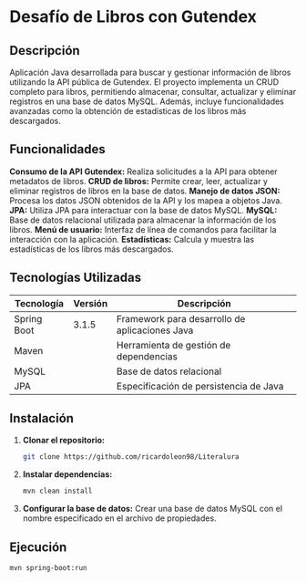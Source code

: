 # Desafío de Libros con Gutendex
## Descripción
Aplicación Java desarrollada para buscar y gestionar información de libros utilizando la API pública de Gutendex. El proyecto implementa un CRUD completo para libros, permitiendo almacenar, consultar, actualizar y eliminar registros en una base de datos MySQL. Además, incluye funcionalidades avanzadas como la obtención de estadísticas de los libros más descargados.

## Funcionalidades
**Consumo de la API Gutendex:** Realiza solicitudes a la API para obtener metadatos de libros.
**CRUD de libros:** Permite crear, leer, actualizar y eliminar registros de libros en la base de datos.
**Manejo de datos JSON:** Procesa los datos JSON obtenidos de la API y los mapea a objetos Java.
**JPA:** Utiliza JPA para interactuar con la base de datos MySQL.
**MySQL:** Base de datos relacional utilizada para almacenar la información de los libros.
**Menú de usuario:** Interfaz de línea de comandos para facilitar la interacción con la aplicación.
**Estadísticas:** Calcula y muestra las estadísticas de los libros más descargados.

## Tecnologías Utilizadas
| Tecnología | Versión | Descripción |
|---|---|---|
| Spring Boot | 3.1.5 | Framework para desarrollo de aplicaciones Java |
| Maven |  | Herramienta de gestión de dependencias |
| MySQL |  | Base de datos relacional |
| JPA |  | Especificación de persistencia de Java |

## Instalación
1. **Clonar el repositorio:**
   ```bash
   git clone https://github.com/ricardoleon98/Literalura
   ```
2. **Instalar dependencias:**
   ```bash
   mvn clean install
   ```
3. **Configurar la base de datos:**
   Crear una base de datos MySQL con el nombre especificado en el archivo de propiedades.

## Ejecución
   ```bash
   mvn spring-boot:run
   ```
